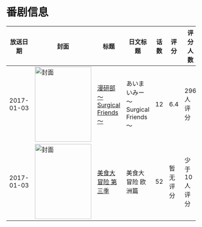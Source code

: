 # 番剧信息

|放送日期|封面|标题|日文标题|话数|评分|评分人数|
|---|---|---|---|---|---|---|
|2017-01-03|<img src="https://lain.bgm.tv/pic/cover/c/a9/16/196188_DZF95.jpg" alt="封面" style="width:150px;height:200px;object-fit:cover;">|[漫研部～Surgical Friends～](https://bangumi.tv/subject/196188)|あいまいみー～Surgical Friends～|12|6.4|296人评分|
|2017-01-03|<img src="https://lain.bgm.tv/pic/cover/c/a5/da/452018_6o9OL.jpg" alt="封面" style="width:150px;height:200px;object-fit:cover;">|[美食大冒险 第三季](https://bangumi.tv/subject/452018)|美食大冒险 欧洲篇|52|暂无评分|少于10人评分|
